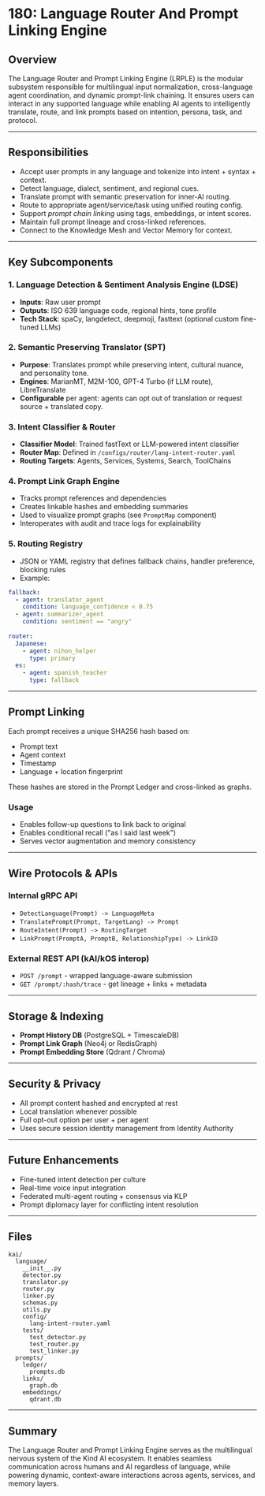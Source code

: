 # 180: Language Router And Prompt Linking Engine

## Overview

The Language Router and Prompt Linking Engine (LRPLE) is the modular subsystem responsible for multilingual input normalization, cross-language agent coordination, and dynamic prompt-link chaining. It ensures users can interact in any supported language while enabling AI agents to intelligently translate, route, and link prompts based on intention, persona, task, and protocol.

---

## Responsibilities

- Accept user prompts in any language and tokenize into intent + syntax + context.
- Detect language, dialect, sentiment, and regional cues.
- Translate prompt with semantic preservation for inner-AI routing.
- Route to appropriate agent/service/task using unified routing config.
- Support *prompt chain linking* using tags, embeddings, or intent scores.
- Maintain full prompt lineage and cross-linked references.
- Connect to the Knowledge Mesh and Vector Memory for context.

---

## Key Subcomponents

### 1. **Language Detection & Sentiment Analysis Engine (LDSE)**

- **Inputs**: Raw user prompt
- **Outputs**: ISO 639 language code, regional hints, tone profile
- **Tech Stack**: spaCy, langdetect, deepmoji, fasttext (optional custom fine-tuned LLMs)

### 2. **Semantic Preserving Translator (SPT)**

- **Purpose**: Translates prompt while preserving intent, cultural nuance, and personality tone.
- **Engines**: MarianMT, M2M-100, GPT-4 Turbo (if LLM route), LibreTranslate
- **Configurable** per agent: agents can opt out of translation or request source + translated copy.

### 3. **Intent Classifier & Router**

- **Classifier Model**: Trained fastText or LLM-powered intent classifier
- **Router Map**: Defined in `/configs/router/lang-intent-router.yaml`
- **Routing Targets**: Agents, Services, Systems, Search, ToolChains

### 4. **Prompt Link Graph Engine**

- Tracks prompt references and dependencies
- Creates linkable hashes and embedding summaries
- Used to visualize prompt graphs (see `PromptMap` component)
- Interoperates with audit and trace logs for explainability

### 5. **Routing Registry**

- JSON or YAML registry that defines fallback chains, handler preference, blocking rules
- Example:

```yaml
fallback:
  - agent: translator_agent
    condition: language_confidence < 0.75
  - agent: summarizer_agent
    condition: sentiment == "angry"
  
router:
  Japanese:
    - agent: nihon_helper
      type: primary
  es:
    - agent: spanish_teacher
      type: fallback
```

---

## Prompt Linking

Each prompt receives a unique SHA256 hash based on:

- Prompt text
- Agent context
- Timestamp
- Language + location fingerprint

These hashes are stored in the Prompt Ledger and cross-linked as graphs.

### Usage

- Enables follow-up questions to link back to original
- Enables conditional recall ("as I said last week")
- Serves vector augmentation and memory consistency

---

## Wire Protocols & APIs

### Internal gRPC API

- `DetectLanguage(Prompt) -> LanguageMeta`
- `TranslatePrompt(Prompt, TargetLang) -> Prompt`
- `RouteIntent(Prompt) -> RoutingTarget`
- `LinkPrompt(PromptA, PromptB, RelationshipType) -> LinkID`

### External REST API (kAI/kOS interop)

- `POST /prompt` - wrapped language-aware submission
- `GET /prompt/:hash/trace` - get lineage + links + metadata

---

## Storage & Indexing

- **Prompt History DB** (PostgreSQL + TimescaleDB)
- **Prompt Link Graph** (Neo4j or RedisGraph)
- **Prompt Embedding Store** (Qdrant / Chroma)

---

## Security & Privacy

- All prompt content hashed and encrypted at rest
- Local translation whenever possible
- Full opt-out option per user + per agent
- Uses secure session identity management from Identity Authority

---

## Future Enhancements

- Fine-tuned intent detection per culture
- Real-time voice input integration
- Federated multi-agent routing + consensus via KLP
- Prompt diplomacy layer for conflicting intent resolution

---

## Files

```
kai/
  language/
    __init__.py
    detector.py
    translator.py
    router.py
    linker.py
    schemas.py
    utils.py
    config/
      lang-intent-router.yaml
    tests/
      test_detector.py
      test_router.py
      test_linker.py
  prompts/
    ledger/
      prompts.db
    links/
      graph.db
    embeddings/
      qdrant.db
```

---

## Summary

The Language Router and Prompt Linking Engine serves as the multilingual nervous system of the Kind AI ecosystem. It enables seamless communication across humans and AI regardless of language, while powering dynamic, context-aware interactions across agents, services, and memory layers.

